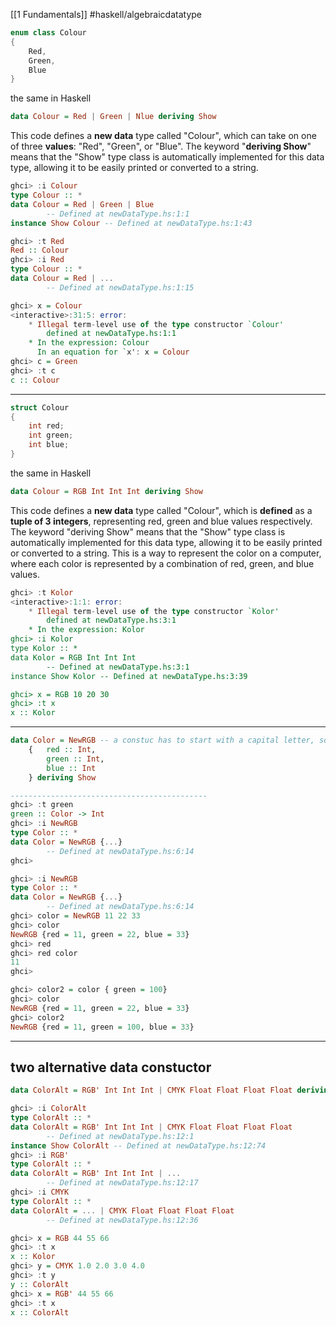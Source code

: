 [[1 Fundamentals]]
#haskell/algebraicdatatype

```c++
enum class Colour
{
	Red,
	Green,
	Blue
}
```
the same in Haskell
```haskell
data Colour = Red | Green | Nlue deriving Show
```
This code defines a **new data** type called "Colour", which can take on one of three **values**: "Red", "Green", or "Blue". The keyword "**deriving Show**" means that the "Show" type class is automatically implemented for this data type, allowing it to be easily printed or converted to a string.
```haskell
ghci> :i Colour
type Colour :: *
data Colour = Red | Green | Blue
        -- Defined at newDataType.hs:1:1
instance Show Colour -- Defined at newDataType.hs:1:43

ghci> :t Red
Red :: Colour
ghci> :i Red
type Colour :: *
data Colour = Red | ...
        -- Defined at newDataType.hs:1:15

ghci> x = Colour
<interactive>:31:5: error:
    * Illegal term-level use of the type constructor `Colour'
        defined at newDataType.hs:1:1
    * In the expression: Colour
      In an equation for `x': x = Colour
ghci> c = Green
ghci> :t c
c :: Colour
```

-------
```c++
struct Colour
{
	int red;
	int green;
	int blue;
}
```
the same in Haskell
```haskell
data Colour = RGB Int Int Int deriving Show
```
This code defines a **new data** type called "Colour", which is **defined** as a **tuple of 3 integers**, representing red, green and blue values respectively. The keyword "deriving Show" means that the "Show" type class is automatically implemented for this data type, allowing it to be easily printed or converted to a string. This is a way to represent the color on a computer, where each color is represented by a combination of red, green, and blue values.
```haskell
ghci> :t Kolor
<interactive>:1:1: error:
    * Illegal term-level use of the type constructor `Kolor'
        defined at newDataType.hs:3:1
    * In the expression: Kolor
ghci> :i Kolor
type Kolor :: *
data Kolor = RGB Int Int Int
        -- Defined at newDataType.hs:3:1
instance Show Kolor -- Defined at newDataType.hs:3:39

ghci> x = RGB 10 20 30
ghci> :t x
x :: Kolor
```


--------
```haskell
data Color = NewRGB -- a constuc has to start with a capital letter, so NewRGB is correct but newRGB is wrong
    {   red :: Int,
        green :: Int,
        blue :: Int
    } deriving Show

--------------------------------------------
ghci> :t green
green :: Color -> Int
ghci> :i NewRGB
type Color :: *
data Color = NewRGB {...}
        -- Defined at newDataType.hs:6:14
ghci>

ghci> :i NewRGB
type Color :: *
data Color = NewRGB {...}
        -- Defined at newDataType.hs:6:14
ghci> color = NewRGB 11 22 33
ghci> color
NewRGB {red = 11, green = 22, blue = 33}
ghci> red 
ghci> red color
11
ghci>
```

```haskell
ghci> color2 = color { green = 100}
ghci> color
NewRGB {red = 11, green = 22, blue = 33}
ghci> color2
NewRGB {red = 11, green = 100, blue = 33}
```

----
## two alternative data constuctor
```haskell
data ColorAlt = RGB' Int Int Int | CMYK Float Float Float Float deriving Show
```

```haskell
ghci> :i ColorAlt
type ColorAlt :: *
data ColorAlt = RGB' Int Int Int | CMYK Float Float Float Float
        -- Defined at newDataType.hs:12:1
instance Show ColorAlt -- Defined at newDataType.hs:12:74      
ghci> :i RGB'
type ColorAlt :: *
data ColorAlt = RGB' Int Int Int | ...    
        -- Defined at newDataType.hs:12:17
ghci> :i CMYK
type ColorAlt :: *
data ColorAlt = ... | CMYK Float Float Float Float
        -- Defined at newDataType.hs:12:36 
```

```haskell
ghci> x = RGB 44 55 66
ghci> :t x
x :: Kolor
ghci> y = CMYK 1.0 2.0 3.0 4.0
ghci> :t y
y :: ColorAlt
ghci> x = RGB' 44 55 66
ghci> :t x
x :: ColorAlt
```









